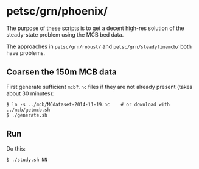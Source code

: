 petsc/grn/phoenix/
==================

The purpose of these scripts is to get a decent high-res solution of the
steady-state problem using the MCB bed data.

The approaches in `petsc/grn/robust/` and `petsc/grn/steadyfinemcb/` both have
problems.
 
Coarsen the 150m MCB data
-------------------------

First generate sufficient `mcb?.nc` files if they are not already present (takes
about 30 minutes):

    $ ln -s ../mcb/MCdataset-2014-11-19.nc    # or download with ../mcb/getmcb.sh
    $ ./generate.sh

Run
---

Do this:

    $ ./study.sh NN

